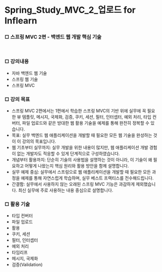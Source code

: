 # Spring_Study_MVC_2_업로드 for Inflearn

<div>
  <h3>□ 스프링 MVC 2편 - 백엔드 웹 개발 핵심 기술</h3>
  <br>
  <h3>□ 강의내용</h3>
  <ul>
    <li>자바 백엔드 웹 기술</li>
    <li>스프링 웹 기술</li>
    <li>스프링 MVC</li>
  </ul>
  <h3>□ 강의 목표</h3>
  <ul>
    <li>스프링 MVC 2편에서는 1편에서 학습한 스프링 MVC의 기반 위에 실무에 꼭 필요한 뷰 템플릿, 메시지, 국제화, 검증, 쿠키, 세션, 필터, 인터셉터, 예외 처리, 타입 컨버터, 파일 업로드와 같은 방대한 웹 활용 기술을 예제를 통해 완전히 정복할 수 있습니다.</li>
    <li>목표: 실무 백엔드 웹 애플리케이션을 개발할 때 필요한 모든 웹 기술을 완성하는 것이 이 강의의 목표입니다.</li>
    <li>웹 기초부터 실무까지: 실무 개발을 위한 내용이 많지만, 웹 애플리케이션 개발 경험이 없는 개발자도 적응할 수 있게 단계적으로 구성하였습니다.</li>
    <li>개념부터 활용까지: 단순히 기술의 사용법을 설명하는 것이 아니라, 이 기술이 왜 필요하고 어떻게 나왔는지 핵심 원리와 활용 방안을 함께 설명합니다.</li>
    <li>실무 예제 중심: 실무에서 스프링으로 웹 애플리케이션을 개발할 때 필요한 모든 과정을 예제를 통해 자연스럽게 학습하며, 실무 베스트 프랙티스를 전수해드립니다.</li>
    <li>간결함: 실무에서 사용하지 않는 오래된 스프링 MVC 기능은 과감하게 제외했습니다. 최신 실무에 주로 사용하는 내용 중심으로 설명합니다.</li>
  </ul>
  <h3>□ 활용 기술</h3>
  <ul>
    <li>타입 컨버터</li>
    <li>파일 업로드</li>
    <li>활용</li>
    <li>쿠키, 세션</li>
    <li>필터, 인터셉터</li>
    <li>예외 처리</li>
    <li>타임리프</li>
    <li>메시지, 국제화</li>
    <li>검증(Validation)</li>
  </ul>
</div>
